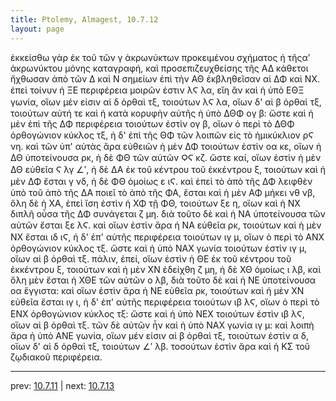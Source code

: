 ```yaml
---
title: Ptolemy, Almagest, 10.7.12
layout: page
---
```


ἐκκείσθω γὰρ ἐκ τοῦ τῶν γ ἀκρωνύκτων προκειμένου σχήματος ἡ τῆςαʹ ἀκρωνύκτου μόνης καταγραφή, καὶ προσεπιζευχθείσης τῆς ΑΔ κάθετοι ἤχθωσαν ἀπὸ τῶν Δ καὶ Ν σημείων ἐπὶ τὴν ΑΘ ἐκβληθεῖσαν αἱ ΔΦ καὶ ΝΧ. ἐπεὶ τοίνυν ἡ ΞΕ περιφέρεια μοιρῶν ἐστιν λϚ λα, εἴη ἂν καὶ ἡ ὑπὸ ΕΘΞ γωνία, οἵων μέν εἰσιν αἱ δ ὀρθαὶ τξ, τοιούτων λϚ λα, οἵων δ' αἱ β ὀρθαὶ τξ, τοιούτων αὐτή τε καὶ ἡ κατὰ κορυφὴν αὐτῆς ἡ ὑπὸ ΔΘΦ ογ β: ὥστε καὶ ἡ μὲν ἐπὶ τῆς ΔΦ περιφέρεια τοιούτων ἐστὶν ογ β, οἵων ὁ περὶ τὸ ΔΘΦ ὀρθογώνιον κύκλος τξ, ἡ δ' ἐπὶ τῆς ΘΦ τῶν λοιπῶν εἰς τὸ ἡμικύκλιον ρϚ νη. καὶ τῶν ὑπ' αὐτὰς ἄρα εὐθειῶν ἡ μὲν ΔΦ τοιούτων ἐστὶν οα κε, οἵων ἡ ΔΘ ὑποτείνουσα ρκ, ἡ δὲ ΦΘ τῶν αὐτῶν ϘϚ κζ. ὥστε καί, οἵων ἐστὶν ἡ μὲν ΔΘ εὐθεῖα Ϛ λγ ∠ʹ, ἡ δὲ ΔΑ ἐκ τοῦ κέντρου τοῦ ἐκκέντρου ξ, τοιούτων καὶ ἡ μὲν ΔΦ ἔσται γ νδ, ἡ δὲ ΦΘ ὁμοίως ε ιϚ. καὶ ἐπεὶ τὸ ἀπὸ τῆς ΔΦ λειφθὲν ὑπὸ τοῦ ἀπὸ τῆς ΔΑ ποιεῖ τὸ ἀπὸ τῆς ΦΑ, ἔσται καὶ ἡ μὲν ΑΦ μήκει νθ νβ, ὅλη δὲ ἡ ΧΑ, ἐπεὶ ἴση ἐστὶν ἡ ΧΦ τῇ ΦΘ, τοιούτων ξε η, οἵων καὶ ἡ ΝΧ διπλῆ οὖσα τῆς ΔΦ συνάγεται ζ μη. διὰ τοῦτο δὲ καὶ ἡ ΝΑ ὑποτείνουσα τῶν αὐτῶν ἔσται ξε λϚ. καὶ οἵων ἐστὶν ἄρα ἡ ΝΑ εὐθεῖα ρκ, τοιούτων καὶ ἡ μὲν ΝΧ ἔσται ιδ ιϚ, ἡ δ' ἐπ' αὐτῆς περιφέρεια τοιούτων ιγ μ, οἵων ὁ περὶ τὸ ΑΝΧ ὀρθογώνιον κύκλος τξ. ὥστε καὶ ἡ ὑπὸ ΝΑΧ γωνία τοιούτων ἐστὶν ιγ μ, οἵων αἱ β ὀρθαὶ τξ. πάλιν, ἐπεί, οἵων ἐστὶν ἡ ΘΕ ἐκ τοῦ κέντρου τοῦ ἐκκέντρου ξ, τοιούτων καὶ ἡ μὲν ΧΝ ἐδείχθη ζ μη, ἡ δὲ ΧΘ ὁμοίως ι λβ, καὶ ὅλη μὲν ἔσται ἡ ΧΘΕ τῶν αὐτῶν ο λβ, διὰ τοῦτο δὲ καὶ ἡ ΝΕ ὑποτείνουσα οα ἔγγιστα: καὶ οἵων ἐστὶν ἄρα ἡ ΝΕ εὐθεῖα ρκ, τοιούτων καὶ ἡ μὲν ΧΝ εὐθεῖα ἔσται ιγ ι, ἡ δ' ἐπ' αὐτῆς περιφέρεια τοιούτων ιβ λϚ, οἵων ὁ περὶ τὸ ΕΝΧ ὀρθογώνιον κύκλος τξ: ὥστε καὶ ἡ ὑπὸ ΝΕΧ τοιούτων ἐστὶν ιβ λϚ, οἵων αἱ β ὀρθαὶ τξ. τῶν δὲ αὐτῶν ἦν καὶ ἡ ὑπὸ ΝΑΧ γωνία ιγ μ: καὶ λοιπὴ ἄρα ἡ ὑπὸ ΑΝΕ γωνία, οἵων μέν εἰσιν αἱ β ὀρθαὶ τξ, τοιούτων ἐστὶν α δ, οἵων δ' αἱ δ ὀρθαὶ τξ, τοιούτων ∠ʹ λβ. τοσούτων ἐστὶν ἄρα καὶ ἡ ΚΣ τοῦ ζῳδιακοῦ περιφέρεια. 

---

prev: [10.7.11](../10.7.11/) | next: [10.7.13](../10.7.13/)

